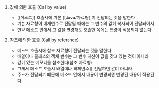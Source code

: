 1. 값에 의한 호출 (Call by value)
	- [[메소드]] 호출시에 기본 [[Java/자료형]]이 전달되는 것을 말한다
	- 기본 자료형이 매개변수로 전달될 때에는 그 변수의 값이 복사되어 전달되어서
	- 만약 메소드 안에서 그 값을 변경해도 호출한 쪽에는 변경이 적용되지 않는다

2. 참조에 의한 호출 (Call by reference)
	- 메소드 호출시에 참조 자료형이 전달되는 것을 말한다
	- 배열이나 클래스의 객체 변수는 그 변수 자신이 값을 갖고 있는 것이 아니라
	- 값이 있는 메모리를 참조한다(참조 자료형)
	- 그래서 메소드 호출시 배열이나 객체변수를 전달하면 값이 아니라
	- 주소가 전달되기 떄문에 메소드 안에서 내용이 변경되면 변경된 내용이 적용된다